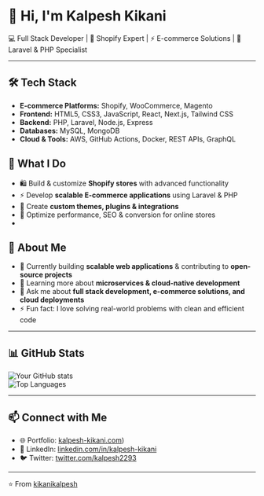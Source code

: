 # 👋 Hi, I'm Kalpesh Kikani

💻 Full Stack Developer | 🚀 Shopify Expert | ⚡ E-commerce Solutions | 🎯 Laravel & PHP Specialist  

---

## 🛠️ Tech Stack
- **E-commerce Platforms:** Shopify, WooCommerce, Magento  
- **Frontend:** HTML5, CSS3, JavaScript, React, Next.js, Tailwind CSS  
- **Backend:** PHP, Laravel, Node.js, Express  
- **Databases:** MySQL, MongoDB  
- **Cloud & Tools:** AWS, GitHub Actions, Docker, REST APIs, GraphQL  

## 🌟 What I Do
- 🛍️ Build & customize **Shopify stores** with advanced functionality  
- ⚡ Develop **scalable E-commerce applications** using Laravel & PHP  
- 🔌 Create **custom themes, plugins & integrations**  
- 🚀 Optimize performance, SEO & conversion for online stores
- 

## 🌟 About Me
- 🔭 Currently building **scalable web applications** & contributing to **open-source projects**  
- 🌱 Learning more about **microservices & cloud-native development**  
- 💬 Ask me about **full stack development, e-commerce solutions, and cloud deployments**  
- ⚡ Fun fact: I love solving real-world problems with clean and efficient code  

---

## 📊 GitHub Stats
![Your GitHub stats](https://github-readme-stats.vercel.app/api?username=kikanikalpesh&show_icons=true&theme=tokyonight)  
![Top Languages](https://github-readme-stats.vercel.app/api/top-langs/?username=kikanikalpesh&layout=compact&theme=tokyonight)  

---

## 📫 Connect with Me
- 🌐 Portfolio: [kalpesh-kikani.com](https://kalpesh-kikani.design.webflow.com/))  
- 💼 LinkedIn: [linkedin.com/in/kalpesh-kikani](https://www.linkedin.com/in/kalpesh-kikani)  
- 🐦 Twitter: [twitter.com/kalpesh2293](https://twitter.com/kalpesh2293)  

---
⭐️ From [kikanikalpesh](https://github.com/kikanikalpesh)
